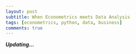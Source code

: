 ```yaml
---
layout: post
subtitle: When Econometrics meets Data Analysis
tags: [econometrics, python, data, business]
comments: true
---
```


**_Updating..._**